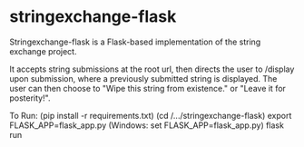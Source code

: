 # stringexchange-flask

Stringexchange-flask is a Flask-based implementation of the string exchange project.

It accepts string submissions at the root url, then directs the user to /display upon submission, where a previously submitted string is displayed. The user can then choose to "Wipe this string from existence." or "Leave it for posterity!".

To Run:
(pip install -r requirements.txt)
(cd /.../stringexchange-flask)
export FLASK_APP=flask_app.py (Windows: set FLASK_APP=flask_app.py)
flask run
